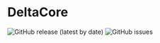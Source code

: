 # DeltaCore

![GitHub release (latest by date)](https://img.shields.io/github/v/release/Delta-Development/DeltaCore?style=for-the-badge) ![GitHub issues](https://img.shields.io/github/issues/Delta-Development/DeltaCore?style=for-the-badge)
